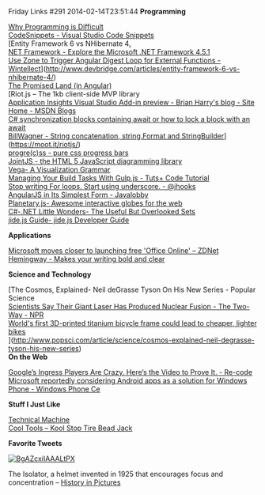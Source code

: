 Friday Links #291
2014-02-14T23:51:44
**Programming**

[Why Programming is Difficult](http://joearms.github.io/2014/02/07/why-programming-is-difficult.html?utm_content=bufferd5109&utm_medium=social&utm_source=twitter.com&utm_campaign=buffer)  
[CodeSnippets - Visual Studio Code Snippets](http://visualstudiocodesnippets.com/)  
[Entity Framework 6 vs NHibernate 4[.  
NET Framework - Explore the Microsoft .NET Framework 4.5.1](http://msdn.microsoft.com/en-us/magazine/dn574802.aspx)  
[Use Zone to Trigger Angular Digest Loop for External Functions - Wintellect](http://www.wintellect.com/blogs/jlikness/use-zone-to-trigger-angular-digest-loop-for-external-functions-2)](http://www.devbridge.com/articles/entity-framework-6-vs-nhibernate-4/)  
[The Promised Land (in Angular)](http://www.slideshare.net/domenicdenicola/the-promised-land-in-angular?utm_source=ng-newsletter&utm_campaign=356fbe22fa-AngularJS_Newsletter_2_11_142_10_2014&utm_medium=email&utm_term=0_fa61364f13-356fbe22fa-88880093)  
[Riot.js – The 1kb client-side MVP library  
[Application Insights Visual Studio Add-in preview - Brian Harry's blog - Site Home - MSDN Blogs](http://blogs.msdn.com/b/bharry/archive/2014/02/06/application-insights-visual-studio-add-in-preview.aspx)  
[C# synchronization blocks containing await or how to lock a block with an await](http://sanjeev.dwivedi.net/?p=292)  
[BillWagner - String concatenation, string.Format and StringBuilder](http://thebillwagner.com/blog/string-concatenation-string.format-and-stringbuilder)](https://moot.it/riotjs/)  
[progre(c)ss - pure css progress bars](http://jh3y.github.io/progre-c-ss/?utm_source=html5weekly&utm_medium=email)  
[JointJS - the HTML 5 JavaScript diagramming library](http://www.jointjs.com/?utm_source=html5weekly&utm_medium=email)  
[Vega- A Visualization Grammar](http://trifacta.github.io/vega/?utm_source=html5weekly&utm_medium=email)  
[Managing Your Build Tasks With Gulp.js - Tuts+ Code Tutorial](http://code.tutsplus.com/tutorials/managing-your-build-tasks-with-gulpjs--net-36910?utm_source=feedburner&utm_medium=feed&utm_campaign=Feed%3A+nettuts+%28Tuts%2B+Web+Development%29)  
[Stop writing For loops. Start using underscore. - @jhooks](http://www.joelhooks.com/blog/2014/02/06/stop-writing-for-loops-start-using-underscorejs/)  
[AngularJS in Its Simplest Form - Javalobby](http://java.dzone.com/articles/angularjs-its-simplest-form)  
[Planetary.js- Awesome interactive globes for the web](http://planetaryjs.com/)  
[C#-.NET Little Wonders- The Useful But Overlooked Sets](http://geekswithblogs.net/BlackRabbitCoder/archive/2011/02/03/c.net-little-wonders-the-useful-but-overlooked-sets.aspx)  
[jide.js Guide- jide.js Developer Guide](http://js.jidesoft.com/)

**Applications**

[Microsoft moves closer to launching free 'Office Online' – ZDNet](http://www.zdnet.com/microsoft-moves-closer-to-launching-free-office-online-7000026151/#ftag=RSS14dc6a9)  
[Hemingway - Makes your writing bold and clear](http://www.hemingwayapp.com/)

**Science and Technology**

[The Cosmos, Explained- Neil deGrasse Tyson On His New Series - Popular Science  
[Scientists Say Their Giant Laser Has Produced Nuclear Fusion - The Two-Way - NPR](http://www.npr.org/blogs/thetwo-way/2014/02/12/275896094/scientists-say-their-giant-laser-has-produced-nuclear-fusion?ft=1&f=1019)  
[World's first 3D-printed titanium bicycle frame could lead to cheaper, lighter bikes](http://www.gizmag.com/3d-printed-titanium-bicycle-frame/30760/)  
](http://www.popsci.com/article/science/cosmos-explained-neil-degrasse-tyson-his-new-series)  
**On the Web**

[Google’s Ingress Players Are Crazy. Here’s the Video to Prove It. - Re-code](http://recode.net/2014/02/12/googles-ingress-players-are-crazy-er-i-mean-crazy-about-ingress-video/)  
[Microsoft reportedly considering Android apps as a solution for Windows Phone - Windows Phone Ce](http://www.wpcentral.com/microsoft-looking-android-apps-windows-phone)

**Stuff I Just Like**

[Technical Machine](http://tessel.io/)  
[Cool Tools – Kool Stop Tire Bead Jack](http://kk.org/cooltools/archives/14020)

**Favorite Tweets**

[![BgAZcxiIAAALtPX](/content/images/blog/Windows-Live-Writer/Friday-Links-291_FFAC/BgAZcxiIAAALtPX_thumb.jpg)](/content/images/blog/Windows-Live-Writer/Friday-Links-291_FFAC/BgAZcxiIAAALtPX_2.jpg)

The Isolator, a helmet invented in 1925 that encourages focus and concentration – [History in Pictures](https://twitter.com/HistoryInPics/status/432373546489483264)
